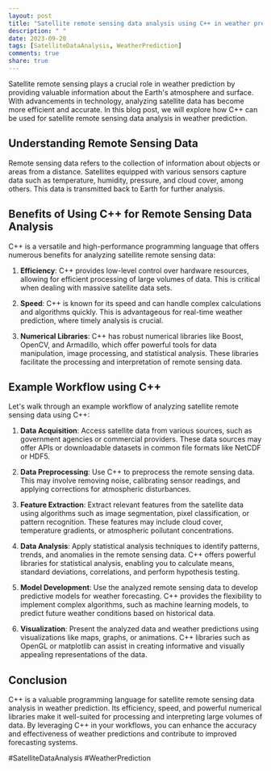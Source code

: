 ```yaml
---
layout: post
title: "Satellite remote sensing data analysis using C++ in weather prediction"
description: " "
date: 2023-09-20
tags: [SatelliteDataAnalysis, WeatherPrediction]
comments: true
share: true
---
```


Satellite remote sensing plays a crucial role in weather prediction by providing valuable information about the Earth's atmosphere and surface. With advancements in technology, analyzing satellite data has become more efficient and accurate. In this blog post, we will explore how C++ can be used for satellite remote sensing data analysis in weather prediction.

## Understanding Remote Sensing Data

Remote sensing data refers to the collection of information about objects or areas from a distance. Satellites equipped with various sensors capture data such as temperature, humidity, pressure, and cloud cover, among others. This data is transmitted back to Earth for further analysis.

## Benefits of Using C++ for Remote Sensing Data Analysis

C++ is a versatile and high-performance programming language that offers numerous benefits for analyzing satellite remote sensing data:

1. **Efficiency**: C++ provides low-level control over hardware resources, allowing for efficient processing of large volumes of data. This is critical when dealing with massive satellite data sets.

2. **Speed**: C++ is known for its speed and can handle complex calculations and algorithms quickly. This is advantageous for real-time weather prediction, where timely analysis is crucial.

3. **Numerical Libraries**: C++ has robust numerical libraries like Boost, OpenCV, and Armadillo, which offer powerful tools for data manipulation, image processing, and statistical analysis. These libraries facilitate the processing and interpretation of remote sensing data.

## Example Workflow using C++

Let's walk through an example workflow of analyzing satellite remote sensing data using C++:

1. **Data Acquisition**: Access satellite data from various sources, such as government agencies or commercial providers. These data sources may offer APIs or downloadable datasets in common file formats like NetCDF or HDF5.

2. **Data Preprocessing**: Use C++ to preprocess the remote sensing data. This may involve removing noise, calibrating sensor readings, and applying corrections for atmospheric disturbances.

3. **Feature Extraction**: Extract relevant features from the satellite data using algorithms such as image segmentation, pixel classification, or pattern recognition. These features may include cloud cover, temperature gradients, or atmospheric pollutant concentrations.

4. **Data Analysis**: Apply statistical analysis techniques to identify patterns, trends, and anomalies in the remote sensing data. C++ offers powerful libraries for statistical analysis, enabling you to calculate means, standard deviations, correlations, and perform hypothesis testing.

5. **Model Development**: Use the analyzed remote sensing data to develop predictive models for weather forecasting. C++ provides the flexibility to implement complex algorithms, such as machine learning models, to predict future weather conditions based on historical data.

6. **Visualization**: Present the analyzed data and weather predictions using visualizations like maps, graphs, or animations. C++ libraries such as OpenGL or matplotlib can assist in creating informative and visually appealing representations of the data.

## Conclusion

C++ is a valuable programming language for satellite remote sensing data analysis in weather prediction. Its efficiency, speed, and powerful numerical libraries make it well-suited for processing and interpreting large volumes of data. By leveraging C++ in your workflows, you can enhance the accuracy and effectiveness of weather predictions and contribute to improved forecasting systems.

#SatelliteDataAnalysis #WeatherPrediction